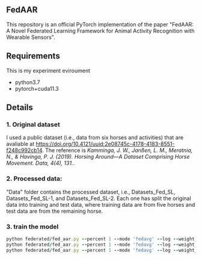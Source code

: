 ## FedAAR

This repository is an official PyTorch implementation of the paper "FedAAR: A Novel Federated Learning Framework for Animal Activity Recognition with Wearable Sensors".

## Requirements

This is my experiment eviroument
- python3.7
- pytorch+cuda11.3

## Details
### 1. Original dataset
I used a public dataset (i.e., data from six horses and activities) that are avaliable at
https://doi.org/10.4121/uuid:2e08745c-4178-4183-8551-f248c992cb14. 
The reference is _Kamminga, J. W., Janßen, L. M., Meratnia, N., & Havinga, P. J. (2019). Horsing Around—A Dataset Comprising Horse Movement. Data, 4(4), 131._.

### 2. Processed data:
"Data" folder contains the processed dataset, i.e., Datasets_Fed_SL, Datasets_Fed_SL-1, and Datasets_Fed_SL-2. Each one has split the original data into training and test data, where training data are from five horses and test data are from the remaining horse.

### 3. train the model

```ruby
python federated/fed_aar.py --percent 1 --mode 'fedavg' --log --weight_d 0.15 --wk_iters 1 --seed 3 --beta=5e-2 --temp=1 --data_path 'Datasets_Fed_SL'
python federated/fed_aar.py --percent 1 --mode 'fedavg' --log --weight_d 0.15 --wk_iters 1 --seed 3 --beta=5e-2 --temp=1 --data_path 'Datasets_Fed_SL-1'
python federated/fed_aar.py --percent 1 --mode 'fedavg' --log --weight_d 0.15 --wk_iters 1 --seed 3 --beta=5e-2 --temp=1 --data_path 'Datasets_Fed_SL-2'
```

